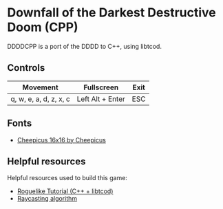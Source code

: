 # Downfall of the Darkest Destructive Doom (CPP)
 DDDDCPP is a port of the DDDD to C++, using libtcod.

## Controls

|         Movement       |    Fullscreen    | Exit |
|:----------------------:|:----------------:|:----:|
| q, w, e, a, d, z, x, c | Left Alt + Enter | ESC |

## Fonts

* [Cheepicus 16x16 by Cheepicus](http://dwarffortresswiki.org/Tileset_repository#cheepicus_16x16)

## Helpful resources
Helpful resources used to build this game:

* [Roguelike Tutorial (C++ + libtcod)](http://www.roguebasin.com/index.php?title=Complete_roguelike_tutorial_using_C%2B%2B_and_libtcod_-_part_1:_setting_up)
* [Raycasting algorithm](http://www.roguebasin.com/index.php?title=Raycasting_in_python)
